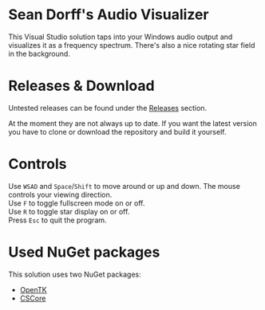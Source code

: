 # Sean Dorff's Audio Visualizer
This Visual Studio solution taps into your Windows audio output and visualizes it as a frequency spectrum. There's also a nice rotating star field in the background.

# Releases & Download
Untested releases can be found under the [Releases](https://github.com/SeanDorff/Sean-Dorff-s-Audio-Visualizer/releases) section.

At the moment they are not always up to date. If you want the latest version you have to clone or download the repository and build it yourself.

# Controls
Use `WSAD` and `Space`/`Shift` to move around or up and down. The mouse controls your viewing direction.  
Use `F` to toggle fullscreen mode on or off.  
Use `R` to toggle star display on or off.  
Press `Esc` to quit the program.

# Used NuGet packages
This solution uses two NuGet packages:
- [OpenTK](https://github.com/opentk/opentk)
- [CSCore](https://github.com/filoe/cscore)